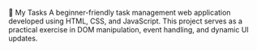 📝 My Tasks
A beginner-friendly task management web application developed using HTML, CSS, and JavaScript. This project serves as a practical exercise in DOM manipulation, event handling, and dynamic UI updates.
